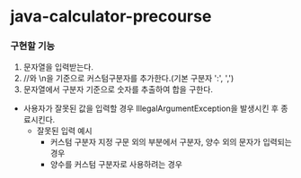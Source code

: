 # java-calculator-precourse
### 구현할 기능
1. 문자열을 입력받는다.
2. //와 \n을 기준으로 커스텀구분자를 추가한다.(기본 구분자 ':', ',')
3. 문자열에서 구분자 기준으로 숫자를 추출하여 합을 구한다.

- 사용자가 잘못된 값을 입력할 경우 IllegalArgumentException을 발생시킨 후 종료시킨다.
  - 잘못된 입력 예시
    - 커스텀 구분자 지정 구문 외의 부분에서 구분자, 양수 외의 문자가 입력되는 경우
    - 양수를 커스텀 구분자로 사용하려는 경우